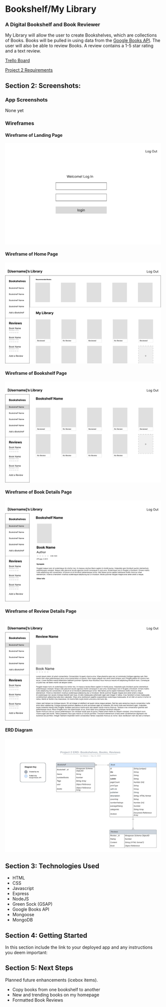 # Bookshelf/My Library  
### A Digital Bookshelf and Book Reviewer
My Library will allow the user to create Bookshelves, which are collections of Books. Books will be pulled in using data from the [Google Books API](https://developers.google.com/books/docs/overview). The user will also be able to review Books. A review contains a 1-5 star rating and a text review.

[Trello Board](https://trello.com/invite/b/H3GOBYxd/ATTIadca3da94bc344c05615cc151731b4c102FF4BC2/user-stories-books)

[Project 2 Requirements](https://git.generalassemb.ly/SEIR-Boston/project-2)

## Section 2: Screenshots:

### App Screenshots  
None yet


### Wireframes    

#### Wireframe of Landing Page
![Wireframe of Landing Page](Planning/Wireframes/Landing.jpg)

#### Wireframe of Home Page
![Wireframe of Home Page](Planning/Wireframes/Home.jpg)

#### Wireframe of Bookshelf Page
![Wireframe of Bookshelf Page](Planning/Wireframes/Bookshelf.jpg)

#### Wireframe of Book Details Page 
![Wireframe of Book Details Page](Planning/Wireframes/Book_Details.jpg)

#### Wireframe of Review Details Page 
![Wireframe of Review Details Page](Planning/Wireframes/Review_Details.jpg)

#### ERD Diagram
![ERD Diagram](Planning/ERD_Diagram/Project_2_ERD.jpeg)

## Section 3: Technologies Used 

 - HTML
 - CSS
 - Javascript
 - Express
 - NodeJS
 - Green Sock (GSAP)
 - Google Books API
 - Mongoose
 - MongoDB


## Section 4: Getting Started  

In this section include the link to your deployed app and any instructions you deem important:


## Section 5: Next Steps

Planned future enhancements (icebox items).
 - Copy books from one bookshelf to another
 - New and trending books on my homepage
 - Formatted Book Reviews




